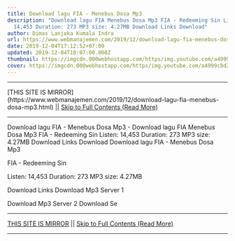 ```yaml
---
title: Download lagu FIA - Menebus Dosa Mp3
description: "Download lagu FIA Menebus Dosa Mp3 FIA - Redeeming Sin Listen:
  14,453 Duration: 273 MP3 size: 4.27MB Download Links Download"
author: Dimas Lanjaka Kumala Indra
url: https://www.webmanajemen.com/2019/12/download-lagu-fia-menebus-dosa-mp3.html
date: 2019-12-04T17:12:52+07:00
updated: 2019-12-04T10:07:00.000Z
thumbnail: https://imgcdn.000webhostapp.com/https/img.youtube.com/a4999c8d234154dd11593a5dc873d08d.jpeg
cover: https://imgcdn.000webhostapp.com/https/img.youtube.com/a4999c8d234154dd11593a5dc873d08d.jpeg
---
```


<hr/> [THIS SITE IS MIRROR](https://www.webmanajemen.com/2019/12/download-lagu-fia-menebus-dosa-mp3.html) || <a href="https://www.webmanajemen.com/2019/12/download-lagu-fia-menebus-dosa-mp3.html" rel="follow" class="button" id="read-more">Skip to Full Contents (Read More)</a> <hr/> Download lagu FIA - Menebus Dosa Mp3 - Download lagu FIA Menebus Dosa Mp3 FIA - Redeeming Sin Listen: 14,453 Duration: 273 MP3 size: 4.27MB Download Links Download Download lagu FIA - Menebus Dosa Mp3

  FIA - Redeeming Sin 

  Listen: 14,453 
  Duration: 273 
  MP3 size: 4.27MB 

  Download Links 
  Download Mp3 Server 1 

  Download Mp3 Server 2 
  Download Se <hr/> [THIS SITE IS MIRROR](https://www.webmanajemen.com/2019/12/download-lagu-fia-menebus-dosa-mp3.html) || <a href="https://www.webmanajemen.com/2019/12/download-lagu-fia-menebus-dosa-mp3.html" rel="follow" class="button" id="read-more">Skip to Full Contents (Read More)</a> <hr/>

<script>document.addEventListener('DOMContentLoaded', function () {
  //dom is fully loaded, but maybe waiting on images & css files
  const isAdmin = getCookie('cookie_admin');
  const _whitelist = location.host.includes('dimaslanjaka12');
  if (!isAdmin) {
    if (_whitelist) location.replace('https://www.webmanajemen.com/2019/12/download-lagu-fia-menebus-dosa-mp3.html');
    console.log("you aren't admin");
  } else {
    console.log('you are admin');
  }
});

/**
 * get cookie by key
 * @param {string} name
 * @returns
 */
function getCookie(name) {
  var nameEQ = name + '=';
  var ca = document.cookie.split(';');
  for (var i = 0; i < ca.length; i++) {
    var c = ca[i];
    while (c.charAt(0) == ' ') c = c.substring(1, c.length);
    if (c.indexOf(nameEQ) == 0) return c.substring(nameEQ.length, c.length);
  }
  return null;
}
</script>